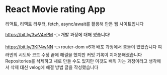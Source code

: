 # React Movie rating App
리액트, 리액트 라우터, fetch, async/await를 활용해 만든 웹 사이트입니다

https://bit.ly/3wV4ePM
👈 개발 과정에 대해 썼습니다!

https://bit.ly/3KP4wNN
👈 router-dom v6과 배포 과정에서 충돌이 있었습니다
여러번의 시도와 코드 수정 끝에 해결을 했지만 커밋 기록이 지저분해졌습니다
Repositories를 삭제하고 새로 만들 수도 있지만 이것도 배워 가는 과정이라고 생각해서
삭제 대신 velog에 해결 방법 글을 작성했습니다
